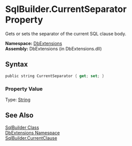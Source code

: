 SqlBuilder.CurrentSeparator Property
====================================
Gets or sets the separator of the current SQL clause body.

**Namespace:** [DbExtensions][1]  
**Assembly:** DbExtensions (in DbExtensions.dll)

Syntax
------

```csharp
public string CurrentSeparator { get; set; }
```

### Property Value
Type: [String][2]

See Also
--------
[SqlBuilder Class][3]  
[DbExtensions Namespace][1]  
[SqlBuilder.CurrentClause][4]  

[1]: ../README.md
[2]: http://msdn.microsoft.com/en-us/library/s1wwdcbf
[3]: README.md
[4]: CurrentClause.md